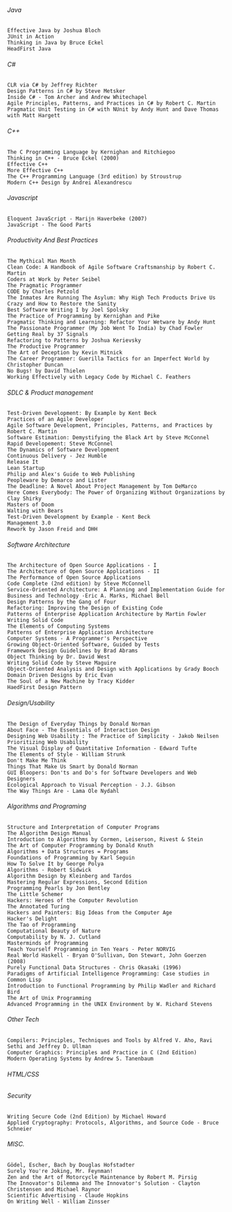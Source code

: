 ###### Java
    Effective Java by Joshua Bloch
    JUnit in Action
    Thinking in Java by Bruce Eckel
    HeadFirst Java
###### C#
    CLR via C# by Jeffrey Richter
    Design Patterns in C# by Steve Metsker
    Inside C# - Tom Archer and Andrew Whitechapel
    Agile Principles, Patterns, and Practices in C# by Robert C. Martin
    Pragmatic Unit Testing in C# with NUnit by Andy Hunt and Dave Thomas with Matt Hargett
###### C++
    The C Programming Language by Kernighan and Ritchiegoo
    Thinking in C++ - Bruce Eckel (2000)
    Effective C++
    More Effective C++
    The C++ Programming Language (3rd edition) by Stroustrup
    Modern C++ Design by Andrei Alexandrescu
###### Javascript
    Eloquent JavaScript - Marijn Haverbeke (2007)
    JavaScript - The Good Parts
###### Productivity And Best Practices
    The Mythical Man Month
    Clean Code: A Handbook of Agile Software Craftsmanship by Robert C. Martin
    Coders at Work by Peter Seibel
    The Pragmatic Programmer
    CODE by Charles Petzold
    The Inmates Are Running The Asylum: Why High Tech Products Drive Us Crazy and How to Restore the Sanity
    Best Software Writing I by Joel Spolsky
    The Practice of Programming by Kernighan and Pike
    Pragmatic Thinking and Learning: Refactor Your Wetware by Andy Hunt
    The Passionate Programmer (My Job Went To India) by Chad Fowler
    Getting Real by 37 Signals
    Refactoring to Patterns by Joshua Kerievsky
    The Productive Programmer
    The Art of Deception by Kevin Mitnick
    The Career Programmer: Guerilla Tactics for an Imperfect World by Christopher Duncan
    No Bugs! by David Thielen
    Working Effectively with Legacy Code by Michael C. Feathers
###### SDLC & Product management
    Test-Driven Development: By Example by Kent Beck
    Practices of an Agile Developer
    Agile Software Development, Principles, Patterns, and Practices by Robert C. Martin
    Software Estimation: Demystifying the Black Art by Steve McConnel
    Rapid Developement: Steve McConnel
    The Dynamics of Software Development
    Continuous Delivery - Jez Humble
    Release It
    Lean Startup
    Philip and Alex's Guide to Web Publishing
    Peopleware by Demarco and Lister
    The Deadline: A Novel About Project Management by Tom DeMarco
    Here Comes Everybody: The Power of Organizing Without Organizations by Clay Shirky
    Masters of Doom
    Walting with Bears
    Test-Driven Development by Example - Kent Beck
    Management 3.0
    Rework by Jason Freid and DHH
###### Software Architecture
    The Architecture of Open Source Applications - I
    The Architecture of Open Source Applications - II
    The Performance of Open Source Applications
    Code Complete (2nd edition) by Steve McConnell
    Service-Oriented Architecture: A Planning and Implementation Guide for Business and Technology -Eric A. Marks, Michael Bell
    Design Patterns by the Gang of Four
    Refactoring: Improving the Design of Existing Code
    Patterns of Enterprise Application Architecture by Martin Fowler
    Writing Solid Code
    The Elements of Computing Systems
    Patterns of Enterprise Application Architecture
    Computer Systems - A Programmer's Perspective
    Growing Object-Oriented Software, Guided by Tests
    Framework Design Guidelines by Brad Abrams
    Object Thinking by Dr. David West
    Writing Solid Code by Steve Maguire
    Object-Oriented Analysis and Design with Applications by Grady Booch
    Domain Driven Designs by Eric Evan
    The Soul of a New Machine by Tracy Kidder
    HaedFirst Design Pattern
###### Design/Usability
    The Design of Everyday Things by Donald Norman
    About Face - The Essentials of Interaction Design
    Designing Web Usability : The Practice of Simplicity - Jakob Neilsen
    Prioritizing Web Usability
    The Visual Display of Quantitative Information - Edward Tufte
    The Elements of Style - William Strunk 
    Don't Make Me Think
    Things That Make Us Smart by Donald Norman
    GUI Bloopers: Don'ts and Do's for Software Developers and Web Designers
    Ecological Approach to Visual Perception - J.J. Gibson
    The Way Things Are - Lama Ole Nydahl
###### Algorithms and Programing
    Structure and Interpretation of Computer Programs
    The Algorithm Design Manual
    Introduction to Algorithms by Cormen, Leiserson, Rivest & Stein
    The Art of Computer Programming by Donald Knuth
    Algorithms + Data Structures = Programs
    Foundations of Programming by Karl Seguin
    How To Solve It by George Polya
    Algorithms - Robert Sidwick
    Algorithm Design by Kleinberg and Tardos 
    Mastering Regular Expressions, Second Edition
    Programming Pearls by Jon Bentley
    The Little Schemer
    Hackers: Heroes of the Computer Revolution
    The Annotated Turing
    Hackers and Painters: Big Ideas from the Computer Age
    Hacker's Delight
    The Tao of Programming
    Computational Beauty of Nature
    Computability by N. J. Cutland
    Masterminds of Programming
    Teach Yourself Programming in Ten Years - Peter NORVIG
    Real World Haskell - Bryan O'Sullivan, Don Stewart, John Goerzen (2008)
    Purely Functional Data Structures - Chris Okasaki (1996)
    Paradigms of Artificial Intelligence Programming: Case studies in Common Lisp
    Introduction to Functional Programming by Philip Wadler and Richard Bird
    The Art of Unix Programming
    Advanced Programming in the UNIX Environment by W. Richard Stevens
###### Other Tech
    Compilers: Principles, Techniques and Tools by Alfred V. Aho, Ravi Sethi and Jeffrey D. Ullman
    Computer Graphics: Principles and Practice in C (2nd Edition)
    Modern Operating Systems by Andrew S. Tanenbaum
###### HTML/CSS
###### Security
    Writing Secure Code (2nd Edition) by Michael Howard
    Applied Cryptography: Protocols, Algorithms, and Source Code - Bruce Schneier
###### MISC.
    Gödel, Escher, Bach by Douglas Hofstadter
    Surely You're Joking, Mr. Feynman!
    Zen and the Art of Motorcycle Maintenance by Robert M. Pirsig
    The Innovator's Dilemma and The Innovator's Solution - Clayton Christensen and Michael Raynor
    Scientific Advertising - Claude Hopkins
    On Writing Well - William Zinsser 


